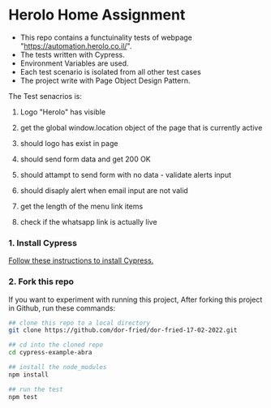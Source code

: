 # Herolo Home Assignment

- This repo contains a functuinality tests of webpage "https://automation.herolo.co.il/".
- The tests written with Cypress.
- Environment Variables are used.
- Each test scenario is isolated from all other test cases
- The project write with Page Object Design Pattern.


The Test senacrios is:

1. Logo "Herolo" has visible

2. get the global window.location object of the page that is currently active

3. should logo has exist in page

4. should send form data and get 200 OK

5. should attampt to send form with no data - validate alerts input

6. should disaply alert when email input are not valid

7. get the length of the menu link items

8. check if the whatsapp link is actually live

### 1. Install Cypress

[Follow these instructions to install Cypress.](https://on.cypress.io/installing-cypress)

### 2. Fork this repo

If you want to experiment with running this project,
After forking this project in Github, run these commands:

```bash
## clone this repo to a local directory
git clone https://github.com/dor-fried/dor-fried-17-02-2022.git

## cd into the cloned repo
cd cypress-example-abra

## install the node_modules
npm install

## run the test
npm test
```